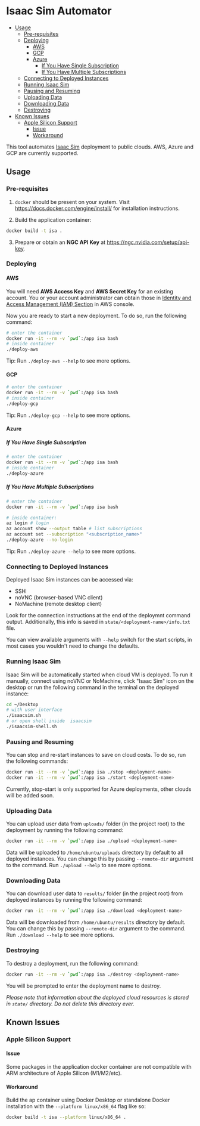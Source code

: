 # Isaac Sim Automator

- [Usage](#usage)
  - [Pre-requisites](#pre-requisites)
  - [Deploying](#deploying)
    - [AWS](#aws)
    - [GCP](#gcp)
    - [Azure](#azure)
      - [If You Have Single Subscription](#if-you-have-single-subscription)
      - [If You Have Multiple Subscriptions](#if-you-have-multiple-subscriptions)
  - [Connecting to Deployed Instances](#connecting-to-deployed-instances)
  - [Running Isaac Sim](#running-isaac-sim)
  - [Pausing and Resuming](#pausing-and-resuming)
  - [Uploading Data](#uploading-data)
  - [Downloading Data](#downloading-data)
  - [Destroying](#destroying)
- [Known Issues](#known-issues)
  - [Apple Silicon Support](#apple-silicon-support)
    - [Issue](#issue)
    - [Workaround](#workaround)

This tool automates [Isaac Sim](https://developer.nvidia.com/isaac-sim) deployment to public clouds. AWS, Azure and GCP are currently supported.

## Usage

### Pre-requisites

1. `docker` should be present on your system. Visit <https://docs.docker.com/engine/install/> for installation instructions.

2. Build the application container:

```sh
docker build -t isa .
```

3. Prepare or obtain an **NGC API Key** at <https://ngc.nvidia.com/setup/api-key>.

### Deploying

#### AWS

You will need **AWS Access Key** and **AWS Secret Key** for an existing account. You or your account administrator can obtain those in [Identity and Access Management (IAM) Section](https://console.aws.amazon.com/iamv2/home#/home) in AWS console.

Now you are ready to start a new deployment. To do so, run the following command:

```sh
# enter the container
docker run -it --rm -v `pwd`:/app isa bash
# inside container
./deploy-aws
```

Tip: Run `./deploy-aws --help` to see more options.

#### GCP

```sh
# enter the container
docker run -it --rm -v `pwd`:/app isa bash
# inside container
./deploy-gcp
```

Tip: Run `./deploy-gcp --help` to see more options.

#### Azure

##### If You Have Single Subscription

```sh
# enter the container
docker run -it --rm -v `pwd`:/app isa bash
# inside container
./deploy-azure
```

##### If You Have Multiple Subscriptions

```sh
# enter the container
docker run -it --rm -v `pwd`:/app isa bash

# inside container:
az login # login
az account show --output table # list subscriptions
az account set --subscription "<subscription_name>"
./deploy-azure --no-login
```

Tip: Run `./deploy-azure --help` to see more options.

### Connecting to Deployed Instances

Deployed Isaac Sim instances can be accessed via:

- SSH
- noVNC (browser-based VNC client)
- NoMachine (remote desktop client)

Look for the connection instructions at the end of the deploymnt command output. Additionally, this info is saved in `state/<deployment-name>/info.txt` file.

You can view available arguments with `--help` switch for the start scripts, in most cases you wouldn't need to change the defaults.

### Running Isaac Sim

Isaac Sim will be automatically started when cloud VM is deployed. To run it manually, connect using noVNC or NoMachine, click "Isaac Sim" icon on the desktop or run the following command in the terminal on the deployed instance:

```sh
cd ~/Desktop
# with user interface
./isaacsim.sh
# or open shell inside  isaacsim
./isaacsim-shell.sh
```

### Pausing and Resuming

You can stop and re-start instances to save on cloud costs. To do so, run the following commands:

```sh
docker run -it --rm -v `pwd`:/app isa ./stop <deployment-name>
docker run -it --rm -v `pwd`:/app isa ./start <deployment-name>
```

Currently, stop-start is only supported for Azure deployments, other clouds will be added soon.

### Uploading Data

You can upload user data from `uploads/` folder (in the project root) to the deployment by running the following command:

```sh
docker run -it --rm -v `pwd`:/app isa ./upload <deployment-name>
```

Data will be uploaded to `/home/ubuntu/uploads` directory by default to all deployed instances. You can change this by passing `--remote-dir` argument to the command. Run `./upload --help` to see more options.

### Downloading Data

You can download user data to `results/` folder (in the project root) from deployed instances by running the following command:

```sh
docker run -it --rm -v `pwd`:/app isa ./download <deployment-name>
```

Data will be downloaded from `/home/ubuntu/results` directory by default. You can change this by passing `--remote-dir` argument to the command. Run `./download --help` to see more options.

### Destroying

To destroy a deployment, run the following command:

```sh
docker run -it --rm -v `pwd`:/app isa ./destroy <deployment-name>
```

You will be prompted to enter the deployment name to destroy.

*Please note that information about the deployed cloud resources is stored in `state/` directory. Do not delete this directory ever.*

## Known Issues

### Apple Silicon Support

#### Issue

Some packages in the application docker container are not compatible with ARM architecture of Apple Silicon (M1/M2/etc).

#### Workaround

Build the ap container using Docker Desktop or standalone Docker installation with the `--platform linux/x86_64` flag like so:

```sh
docker build -t isa --platform linux/x86_64 .
```
